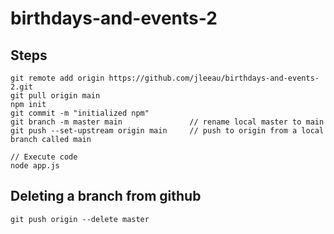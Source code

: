 # birthdays-and-events-2

## Steps
```
git remote add origin https://github.com/jleeau/birthdays-and-events-2.git
git pull origin main
npm init
git commit -m "initialized npm"
git branch -m master main               // rename local master to main
git push --set-upstream origin main     // push to origin from a local branch called main

// Execute code
node app.js
```

## Deleting a branch from github
```
git push origin --delete master
```
